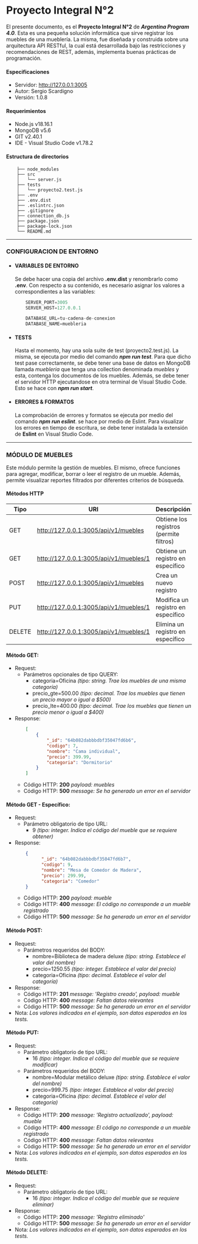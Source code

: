 # Proyecto Integral N°2

El presente documento, es el **Proyecto Integral N°2** de ***Argentina Program 4.0***. Esta es una pequeña solución informática que sirve registrar los muebles de una mueblería.
La misma, fue diseñada y construida sobre una arquitectura API RESTful, la cual está desarrollada bajo las restricciones y recomendaciones de REST, además, implementa buenas prácticas de programación.

#### Especificaciones
- Servidor: http://127.0.0.1:3005
- Autor: Sergio Scardigno
- Versión: 1.0.8

#### Requerimientos
- Node.js v18.16.1
- MongoDB v5.6
- GIT v2.40.1
- IDE - Visual Studio Code v1.78.2

#### Estructura de directorios
``` tree
    ├── node_modules
    ├── src
    │   └── server.js
    ├── tests
    │   └── proyecto2.test.js
    ├── .env
    ├── .env.dist
    ├── .eslintrc.json
    ├── .gitignore
    ├── connection_db.js
    ├── package.json
    ├── package-lock.json 
    └── README.md
```

---
### CONFIGURACION DE ENTORNO
  - #### VARIABLES DE ENTORNO
    Se debe hacer una copia del archivo **.env.dist** y renombrarlo como **.env**. Con respecto a su contenido, es necesario asignar los valores a correspondientes a las variables:
    ``` js
        SERVER_PORT=3005
        SERVER_HOST=127.0.0.1

        DATABASE_URL=tu-cadena-de-conexion
        DATABASE_NAME=muebleria
    ```

 - #### TESTS
    Hasta el momento, hay una sola suite de test (proyecto2.test.js). La misma, se ejecuta por medio del comando ***npm run test***. Para que dicho test pase correctamente, se debe tener una base de datos en MongoDB llamada *muebleria* que tenga una collection denominada *muebles* y esta, contenga los documentos de los muebles. Además, se debe tener el servidor HTTP ejecutandose en otra terminal de Visual Studio Code. Esto se hace con ***npm run start***.

 - #### ERRORES & FORMATOS
    La comprobación de errores y formatos se ejecuta por medio del comando ***npm run eslint***. se hace por medio de Eslint. Para visualizar los errores en tiempo de escritura, se debe tener instalada la extensión de **Eslint** en Visual Studio Code.
    
---
### MÓDULO DE MUEBLES

Este módulo permite la gestión de muebles. El mismo, ofrece funciones para agregar, modificar, borrar o leer el registro de un mueble. Además, permite visualizar reportes filtrados por diferentes criterios de búsqueda.

#### Métodos HTTP
| Tipo | URI | Descripción |
|------|-----|-------------|
| GET | http://127.0.0.1:3005/api/v1/muebles | Obtiene los registros (permite filtros) |
| GET | http://127.0.0.1:3005/api/v1/muebles/1 | Obtiene un registro en específico |
| POST | http://127.0.0.1:3005/api/v1/muebles | Crea un nuevo registro |
| PUT | http://127.0.0.1:3005/api/v1/muebles/1 | Modifica un registro en específico |
| DELETE | http://127.0.0.1:3005/api/v1/muebles/1 | Elimina un registro en específico |


#### Método GET:
- Request:
  - Parámetros opcionales de tipo QUERY:
    - categoria=Oficina  *(tipo: string. Trae los muebles de una misma categoría)* 
    - precio_gte=500.00  *(tipo: decimal. Trae los muebles que tienen un precio mayor o igual a $500)* 
    - precio_lte=400.00  *(tipo: decimal. Trae los muebles que tienen un precio menor o igual a $400)* 
- Response:
    ``` json
        [
            {
                "_id": "64b082dabbbdbf35047fd6b6",
                "codigo": 7,
                "nombre": "Cama individual",
                "precio": 399.99,
                "categoria": "Dormitorio"
            }
        ]
    ```
  - Código HTTP: **200** *payload: muebles*
  - Código HTTP: **500** *message: Se ha generado un error en el servidor*


#### Método GET - Específico:
- Request:
  - Parámetro obligatorio de tipo URL:
    - 9 *(tipo: integer. Indica el código del mueble que se requiere obtener)*
- Response:
    ``` json
        {
              "_id": "64b082dabbbdbf35047fd6b7",
              "codigo": 9,
              "nombre": "Mesa de Comedor de Madera",
              "precio": 299.99,
              "categoria": "Comedor"
        }
    ```
  - Código HTTP: **200** *payload: mueble*
  - Código HTTP: **400** *message: El código no corresponde a un mueble registrado*
  - Código HTTP: **500** *message: Se ha generado un error en el servidor*


#### Método POST:
- Request:
  - Parámetros requeridos del BODY:
    - nombre=Biblioteca de madera deluxe *(tipo: string. Establece el valor del nombre)* 
    - precio=1250.55                     *(tipo: integer. Establece el valor del precio)* 
    - categoria=Oficina                  *(tipo: decimal. Establece el valor del categoría)* 
- Response:
  - Código HTTP: **201** *message: 'Registro creado', payload: mueble*
  - Código HTTP: **400** *message: Faltan datos relevantes*
  - Código HTTP: **500** *message: Se ha generado un error en el servidor*
- Nota: *Los valores indicados en el ejemplo, son datos esperados en los tests.*


#### Método PUT:
- Request:
  - Parámetro obligatorio de tipo URL:
    - 16 *(tipo: integer. Indica el código del mueble que se requiere modificar)*
  - Parámetros requeridos del BODY:
    - nombre=Modular metálico deluxe *(tipo: string. Establece el valor del nombre)* 
    - precio=999.75                  *(tipo: integer. Establece el valor del precio)* 
    - categoria=Oficina              *(tipo: decimal. Establece el valor del categoría)* 
- Response:
  - Código HTTP: **200** *message: 'Registro actualizado', payload: mueble*
  - Código HTTP: **400** *message: El código no corresponde a un mueble registrado*
  - Código HTTP: **400** *message: Faltan datos relevantes*
  - Código HTTP: **500** *message: Se ha generado un error en el servidor*
- Nota: *Los valores indicados en el ejemplo, son datos esperados en los tests.*


#### Método DELETE:
- Request:
  - Parámetro obligatorio de tipo URL:
    - 16 *(tipo: integer. Indica el código del mueble que se requiere eliminar)*
- Response:
  - Código HTTP: **200** *message: 'Registro eliminado'*
  - Código HTTP: **500** *message: Se ha generado un error en el servidor*
- Nota: *Los valores indicados en el ejemplo, son datos esperados en los tests.*
